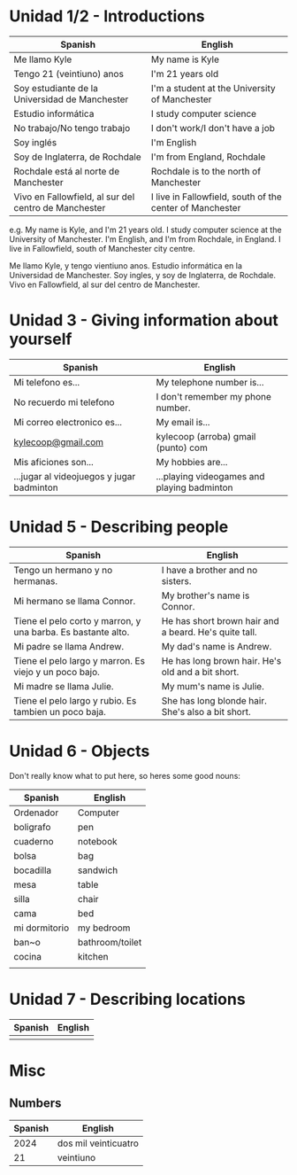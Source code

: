 # Unidad 1/2 - Introductions

| Spanish                                              | English                                                  |
| ---------------------------------------------------- | -------------------------------------------------------- |
| Me llamo Kyle                                        | My name is Kyle                                          |
| Tengo 21 (veintiuno) anos                            | I'm 21 years old                                         |
| Soy estudiante de la Universidad de Manchester       | I'm a student at the University of Manchester            |
| Estudio informática                                  | I study computer science                                 |
| No trabajo/No tengo trabajo                          | I don't work/I don't have a job                          |
| Soy inglés                                           | I'm English                                              |
| Soy de Inglaterra, de Rochdale                       | I'm from England, Rochdale                               |
| Rochdale está al norte de Manchester                 | Rochdale is to the north of Manchester                   |
| Vivo en Fallowfield, al sur del centro de Manchester | I live in Fallowfield, south of the center of Manchester |
e.g.
My name is Kyle, and I'm 21 years old. I study computer science at the University of Manchester. I'm English, and I'm from Rochdale, in England. I live in Fallowfield, south of Manchester city centre.

Me llamo Kyle, y tengo vientiuno anos. Estudio informática en la Universidad de Manchester. Soy ingles, y soy de Inglaterra, de Rochdale. Vivo en Fallowfield, al sur del centro de Manchester.

# Unidad 3 - Giving information about yourself

| Spanish                                   | English                                     |
| ----------------------------------------- | ------------------------------------------- |
| Mi telefono es...                         | My telephone number is...                   |
| No recuerdo mi telefono                   | I don't remember my phone number.           |
| Mi correo electronico es...               | My email is...                              |
| kylecoop@gmail.com                        | kylecoop (arroba) gmail (punto) com         |
| Mis aficiones son...                      | My hobbies are...                           |
| ...jugar al videojuegos y jugar badminton | ...playing videogames and playing badminton |
# Unidad 5 - Describing people

| Spanish                                                      | English                                               |
| ------------------------------------------------------------ | ----------------------------------------------------- |
| Tengo un hermano y no hermanas.                              | I have a brother and no sisters.                      |
| Mi hermano se llama Connor.                                  | My brother's name is Connor.                          |
| Tiene el pelo corto y marron, y una barba. Es bastante alto. | He has short brown hair and a beard. He's quite tall. |
| Mi padre se llama Andrew.                                    | My dad's name is Andrew.                              |
| Tiene el pelo largo y marron. Es viejo y un poco bajo.       | He has long brown hair. He's old and a bit short.     |
| Mi madre se llama Julie.                                     | My mum's name is Julie.                               |
| Tiene el pelo largo y rubio. Es tambien un poco baja.        | She has long blonde hair. She's also a bit short.     |

# Unidad 6 - Objects
Don't really know what to put here, so heres some good nouns:

| Spanish       | English         |
| ------------- | --------------- |
| Ordenador     | Computer        |
| boligrafo     | pen             |
| cuaderno      | notebook        |
| bolsa         | bag             |
| bocadilla     | sandwich        |
| mesa          | table           |
| silla         | chair           |
| cama          | bed             |
| mi dormitorio | my bedroom      |
| ban~o         | bathroom/toilet |
| cocina        | kitchen         |
|               |                 |

# Unidad 7 - Describing locations

| Spanish | English |
| ------- | ------- |
|         |         |








# Misc
## Numbers

| Spanish | English              |
| ------- | -------------------- |
| 2024    | dos mil veinticuatro |
| 21      | veintiuno            |

